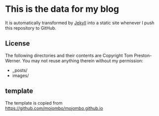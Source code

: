 # This is the data for my blog

It is automatically transformed by [Jekyll](https://github.com/peachbupt/peachbupt.github.io)
into a static site whenever I push this repository to GitHub.

## License

The following directories and their contents are Copyright Tom Preston-Werner.
You may not reuse anything therein without my permission:

* \_posts/
* images/

## template

The template is copied from https://github.com/mojombo/mojombo.github.io

